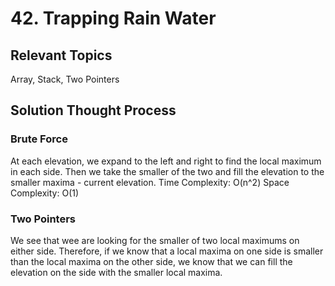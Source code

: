 # 42. Trapping Rain Water
## Relevant Topics
Array, Stack, Two Pointers

## Solution Thought Process
### Brute Force
At each elevation, we expand to the left and right to find the local maximum in each side. Then we take the smaller of the two and fill the elevation to the smaller maxima - current elevation.
Time Complexity: O(n^2)
Space Complexity: O(1)

### Two Pointers
We see that wee are looking for the smaller of two local maximums on either side. Therefore, if we know that a local maxima on one side is smaller than the local maxima on the other side, we know that we can fill the elevation on the side with the smaller local maxima.